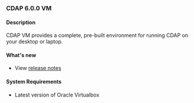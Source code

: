 ### CDAP 6.0.0 VM

#### Description

  CDAP VM provides a complete, pre-built environment for running CDAP on your desktop or laptop.

#### What's new

* View [release notes](https://docs.cdap.io/cdap/6.0.0/en/reference-manual/release-notes.html#release-6-0-0)

#### System Requirements

* Latest version of Oracle Virtualbox
